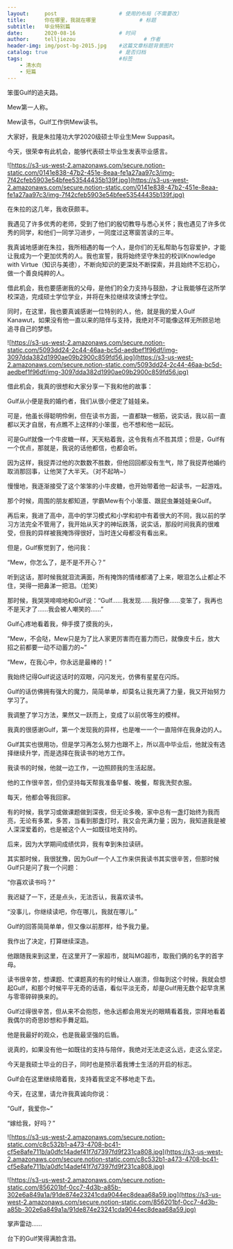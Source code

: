 ```yaml
---
layout:     post   				    # 使用的布局（不需要改）
title:      你在哪里，我就在哪里 				# 标题 
subtitle:   毕业特别篇
date:       2020-08-16 				# 时间
author:     telljiezou 						# 作者
header-img: img/post-bg-2015.jpg 	#这篇文章标题背景图片
catalog: true 						# 是否归档
tags:								#标签
    - 清水向
    - 短篇
---
```

笨蛋Gulf的追夫路。

Mew第一人称。

Mew读书，Gulf工作供Mew读书。

大家好，我是朱拉隆功大学2020级硕士毕业生Mew Suppasit。

今天，很荣幸有此机会，能够代表硕士毕业生发表毕业感言。

![https://s3-us-west-2.amazonaws.com/secure.notion-static.com/0141e838-47b2-451e-8eaa-fe1a27aa97c3/img-7f42cfeb5903e54bfee53544435b139f.jpg](https://s3-us-west-2.amazonaws.com/secure.notion-static.com/0141e838-47b2-451e-8eaa-fe1a27aa97c3/img-7f42cfeb5903e54bfee53544435b139f.jpg)

在朱拉的这几年，我收获颇丰。

我遇见了许多优秀的老师，受到了他们的殷切教导与悉心关怀；我也遇见了许多优秀的同学，和他们一同学习进步，一同度过这寒窗苦读的三年。

我真诚地感谢在朱拉，我所相遇的每一个人，是你们的无私帮助与包容爱护，才能让我成为一个更加优秀的人。我也宣誓，我将始终坚守朱拉的校训Knowledge with Virtue（知识与美德），不断向知识的更深处不断探索，并且始终不忘初心，做一个善良纯粹的人。

借此机会，我也要感谢我的父母，是他们的全力支持与鼓励，才让我能够在这所学校深造，完成硕士学位学业，并将在朱拉继续攻读博士学位。

同时，在这里，我也要真诚感谢一位特别的人，他，就是我的爱人Gulf Kanawut，如果没有他一直以来的陪伴与支持，我绝对不可能像这样无所顾忌地追寻自己的梦想。

![https://s3-us-west-2.amazonaws.com/secure.notion-static.com/5093dd24-2c44-46aa-bc5d-aedbef1f96df/img-3097dda382d1990ae09b2900c859fd56.jpg](https://s3-us-west-2.amazonaws.com/secure.notion-static.com/5093dd24-2c44-46aa-bc5d-aedbef1f96df/img-3097dda382d1990ae09b2900c859fd56.jpg)

借此机会，我真的很想和大家分享一下我和他的故事：

Gulf从小便是我的婚约者，我们从很小便定了娃娃亲。

可是，他虽长得聪明伶俐，但在读书方面，一直都缺一根筋，说实话，我以前一直都以天才自居，有点瞧不上这样的小笨蛋，也不想和他一起玩。

可是Gulf就像一个牛皮糖一样，天天粘着我，这令我有点不胜其烦；但是，Gulf有一个优点，那就是，我说的话他都信，也都会听。

因为这样，我捉弄过他的次数数不胜数，但他回回都没有生气，除了我捉弄他婚约取消那回事，让他哭了大半天。（对不起呐~）

慢慢地，我逐渐接受了这个笨笨的小牛皮糖，也开始带着他一起读书，一起游戏。

那个时候，周围的朋友都知道，学霸Mew有个小笨蛋、跟屁虫兼娃娃亲Gulf。

再后来，我进了高中，高中的学习模式和小学和初中有着很大的不同，我以前的学习方法完全不管用了，我开始从天才的神坛跌落，说实话，那段时间我真的很难受，但我的异样被我掩饰得很好，当时连父母都没有看出来。

但是，Gulf察觉到了，他问我：

“Mew，你怎么了，是不是不开心？”

听到这话，那时候我就泪流满面，所有掩饰的情绪都涌了上来，眼泪怎么止都止不住，哭得一把鼻涕一把泪。（尬笑）

那时候，我哭哭啼啼地和Gulf说：“Gulf……我发现……我好像……变笨了，我再也不是天才了……我会被人嘲笑的……”

Gulf心疼地看着我，伸手摸了摸我的头，

“Mew，不会哒，Mew只是为了比人家更厉害而在蓄力而已，就像皮卡丘，放大招之前都要一动不动蓄力的~”

“Mew，在我心中，你永远是最棒的！”

我始终记得Gulf说这话时的双眼，闪闪发光，仿佛有星星在闪烁。

Gulf的话仿佛拥有强大的魔力，简简单单，却莫名让我充满了力量，我又开始努力学习了。

我调整了学习方法，果然又一跃而上，变成了以前优等生的模样。

我真的很感谢Gulf，第一个发现我的异样，也是唯一一个一直陪伴在我身边的人。

Gulf其实也很用功，但是学习再怎么努力也跟不上，所以高中毕业后，他就没有选择继续升学，而是选择在我读书的地方工作。

我读书的时候，他就一边工作，一边照顾我的生活起居。

他的工作很辛苦，但仍坚持每天帮我准备早餐、晚餐，帮我洗熨衣服。

每天，他都会等我回家。

有的时候，我学习或做课题做到深夜，但无论多晚，家中总有一盏灯始终为我而亮，无论有多累，多苦，当看到那盏灯时，我又会充满力量；因为，我知道我是被人深深爱着的，也是被这个人一如既往地支持的。

后来，因为大学期间成绩优异，我有幸到朱拉读研。

其实那时候，我很犹豫，因为Gulf一个人工作来供我读书其实很辛苦，但那时候Gulf只是问了我一个问题：

“你喜欢读书吗？”

我迟疑了一下，还是点头，无法否认，我喜欢读书。

“没事儿，你继续读吧，你在哪儿，我就在哪儿。”

Gulf的回答简简单单，但又像以前那样，给予我力量。

我作出了决定，打算继续深造。

他跟随我来到这里，在这里开了一家超市，就叫MG超市，取我们俩的名字的首字母。

读书很辛苦，想课题、忙课题真的有的时候让人崩溃，但每到这个时候，我就会想起Gulf，和那个时候平平无奇的话语，看似平淡无奇，却是Gulf用无数个起早贪黑与零零碎碎换来的。

Gulf过得很辛苦，但从来不会抱怨，他永远都会用发光的眼睛看着我，崇拜地看着我偶尔的奇思妙想和手舞足蹈。

他是我最好的观众，也是我最坚强的后盾。

说真的，如果没有他一如既往的支持与陪伴，我绝对无法走这么远，走这么坚定。

今天是我硕士毕业的日子，同时也是预示着我博士生活的开启的标志。

Gulf会在这里继续陪着我，支持着我坚定不移地走下去。

今天，在这里，请允许我真诚向你说：

“Gulf，我爱你~”

“嫁给我，好吗？”

![https://s3-us-west-2.amazonaws.com/secure.notion-static.com/c8c532b1-a473-4708-bc41-cf5e8afe711b/a0dfc14adef41f7d7397fd9f231ca808.jpg](https://s3-us-west-2.amazonaws.com/secure.notion-static.com/c8c532b1-a473-4708-bc41-cf5e8afe711b/a0dfc14adef41f7d7397fd9f231ca808.jpg)

![https://s3-us-west-2.amazonaws.com/secure.notion-static.com/856201bf-0cc7-4d3b-a85b-302e6a849a1a/91de874e23241cda9044ec8deaa68a59.jpg](https://s3-us-west-2.amazonaws.com/secure.notion-static.com/856201bf-0cc7-4d3b-a85b-302e6a849a1a/91de874e23241cda9044ec8deaa68a59.jpg)

掌声雷动……

台下的Gulf笑得满脸含泪。

